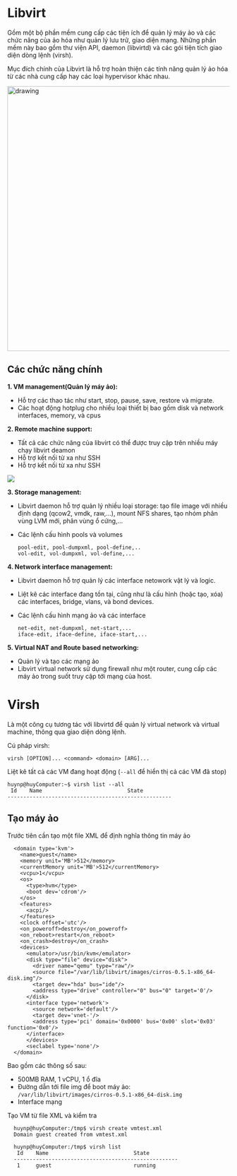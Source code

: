 # Libvirt
Gồm một bộ phần mềm cung cấp các tiện ích để quản lý máy ảo và các chức năng của ảo hóa như quản lý lưu trữ, giao diện mạng.
Những phần mềm này bao gồm thư viện API, daemon (libvirtd) và các gói tiện tích giao diện dòng lệnh (virsh).

Mục đích chính của Libvirt là hỗ trợ hoàn thiện các tính năng quản lý ảo hóa từ các nhà cung cấp hay các loại hypervisor khác nhau.

<img src="https://user-images.githubusercontent.com/83684068/123903937-cdbef680-d999-11eb-8de0-d1259ab42c89.png" alt="drawing" width="600"/>

## Các chức năng chính
**1. VM management(Quản lý máy ảo):**
- Hỗ trợ các thao tác như start, stop, pause, save, restore và migrate.
- Các hoạt động hotplug cho nhiều loại thiết bị bao gồm disk và network interfaces, memory, và cpus

**2. Remote machine support:**
- Tất cả các chức năng của libvirt có thể được truy cập trên nhiều máy chạy libvirt deamon
- Hỗ trợ kết nối từ xa như SSH
- Hỗ trợ kết nối từ xa như SSH

![](https://camo.githubusercontent.com/637eea310fe97b243eef9045bcbe4c00730966b4d640c01dc26fec55739f4c5e/68747470733a2f2f692e6962622e636f2f346a664c5947732f53637265656e73686f742d66726f6d2d323032302d31302d31372d31312d31362d33302e706e67)

**3. Storage management:**
- Libvirt daemon hỗ trợ quản lý nhiều loại storage: tạo file image với nhiều định dạng (qcow2, vmdk, raw,...), mount NFS shares, tạo nhóm phân vùng LVM mới, phân vùng ổ cứng,...
- Các lệnh cấu hình pools và volumes

      pool-edit, pool-dumpxml, pool-define,..
      vol-edit, vol-dumpxml, vol-define,...
**4. Network interface management:**
- Libvirt daemon hỗ trợ quản lý các interface netowork vật lý và logic.
- Liệt kê các interface đang tồn tại, cũng như là cấu hình (hoặc tạo, xóa) các interfaces, bridge, vlans, và bond devices.
- Các lệnh cấu hình mạng ảo và các interface
    
      net-edit, net-dumpxml, net-start,...
      iface-edit, iface-define, iface-start,...

**5. Virtual NAT and Route based networking:**
- Quản lý và tạo các mạng ảo
- Libvirt virtual network sử dụng firewall như một router, cung cấp các máy ảo trong suốt truy cập tới mạng của host.

# Virsh
Là một công cụ tương tác với libvirtd để quản lý virtual network và virtual machine, thông qua giao diện dòng lệnh.

Cú pháp virsh:

    virsh [OPTION]... <command> <domain> [ARG]...
    
Liệt kê tất cả các VM đang hoạt động (`--all` để hiển thị cả các VM đã stop)

    huynp@huyComputer:~$ virsh list --all
     Id    Name                           State
    ----------------------------------------------------

    
## Tạo máy ảo
Trước tiên cần tạo một file XML để định nghĩa thông tin máy ảo

      <domain type='kvm'>
        <name>guest</name>
        <memory unit='MB'>512</memory>
        <currentMemory unit='MB'>512</currentMemory>
        <vcpu>1</vcpu>
        <os>
          <type>hvm</type>
          <boot dev='cdrom'/>
        </os>
        <features>
          <acpi/>
        </features>
        <clock offset='utc'/>
        <on_poweroff>destroy</on_poweroff>
        <on_reboot>restart</on_reboot>
        <on_crash>destroy</on_crash>
        <devices>
          <emulator>/usr/bin/kvm</emulator>
          <disk type="file" device="disk">
            <driver name="qemu" type="raw"/>
            <source file="/var/lib/libvirt/images/cirros-0.5.1-x86_64-disk.img"/>
            <target dev="hda" bus="ide"/>
            <address type="drive" controller="0" bus="0" target='0'/>
          </disk>
          <interface type='network'>
            <source network='default'/>
            <target dev='vnet-'/>
            <address type='pci' domain='0x0000' bus='0x00' slot='0x03' function='0x0'/>
          </interface>
          </devices>
          <seclabel type='none'/>
      </domain>
   
Bao gồm các thông số sau:
- 500MB RAM, 1 vCPU, 1 ổ đĩa
- Đường dẫn tới file img để boot máy ảo: `/var/lib/libvirt/images/cirros-0.5.1-x86_64-disk.img`
- Interface mạng 

Tạo VM từ file XML và kiểm tra

      huynp@huyComputer:/tmp$ virsh create vmtest.xml
      Domain guest created from vmtest.xml

      huynp@huyComputer:/tmp$ virsh list
       Id    Name                           State
      ----------------------------------------------------
       1     guest                          running
